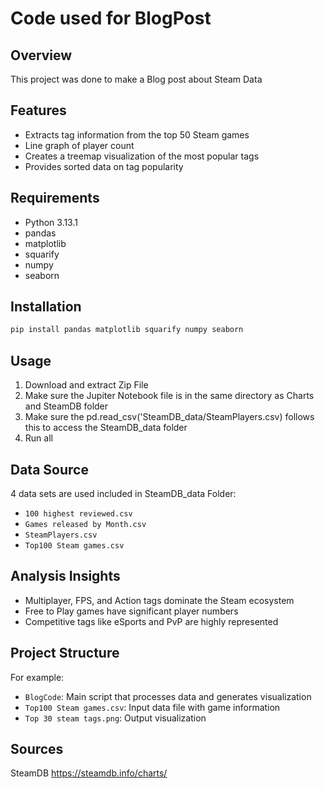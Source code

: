 # Code used for BlogPost

## Overview
This project was done to make a Blog post about Steam Data

## Features
- Extracts tag information from the top 50 Steam games
- Line graph of player count
- Creates a treemap visualization of the most popular tags
- Provides sorted data on tag popularity

## Requirements
- Python 3.13.1
- pandas
- matplotlib
- squarify
- numpy
- seaborn

## Installation
```bash
pip install pandas matplotlib squarify numpy seaborn
```

## Usage
1. Download and extract Zip File
2. Make sure the Jupiter Notebook file is in the same directory as Charts and SteamDB folder
3. Make sure the pd.read_csv('SteamDB_data/SteamPlayers.csv) follows this to access the SteamDB_data folder
4. Run all 

## Data Source
4 data sets are used included in SteamDB_data Folder:
- `100 highest reviewed.csv`
- `Games released by Month.csv`
- `SteamPlayers.csv`
- `Top100 Steam games.csv`

## Analysis Insights
- Multiplayer, FPS, and Action tags dominate the Steam ecosystem
- Free to Play games have significant player numbers
- Competitive tags like eSports and PvP are highly represented

## Project Structure
For example:
- `BlogCode`: Main script that processes data and generates visualization
- `Top100 Steam games.csv`: Input data file with game information
- `Top 30 steam tags.png`: Output visualization

## Sources
SteamDB https://steamdb.info/charts/